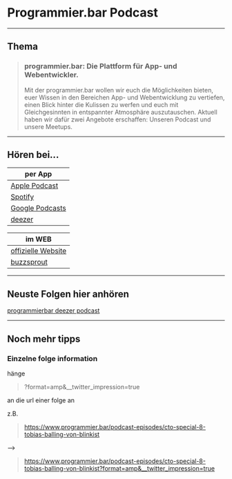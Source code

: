 # Programmier.bar Podcast

---

## Thema

>### programmier.bar: Die Plattform für App- und Webentwickler.
>Mit der programmier.bar wollen wir euch die Möglichkeiten bieten, euer Wissen in den Bereichen App- und Webentwicklung zu vertiefen, einen Blick hinter die Kulissen zu werfen und euch mit Gleichgesinnten in entspannter Atmosphäre auszutauschen. Aktuell haben wir dafür zwei Angebote erschaffen: Unseren Podcast und unsere Meetups. 

---

## Hören bei...

|per App|
|--------|
| [Apple Podcast](https://podcasts.apple.com/us/podcast/mobilfunk-der-mobile-development-podcast/id1371409964?mt=2&uo=4)|
| [Spotify](https://open.spotify.com/show/0ik0sXv9paTQCeThcOLCCJ)|
| [Google Podcasts](https://podcasts.google.com/?feed=aHR0cHM6Ly9mZWVkcy5idXp6c3Byb3V0LmNvbS8xNzYyMzkucnNz)|
| [deezer](https://www.deezer.com/show/1358472)|

|im WEB|
|-|
| [offizielle Website](https://www.programmier.bar/podcast)|
| [buzzsprout](https://programmierbar.buzzsprout.com)|


---

## Neuste Folgen hier anhören

[programmierbar deezer podcast](https://widget.deezer.com/widget/light/show/1358472 ':include :type=iframe width=100% height=455')


---

## Noch mehr tipps

### Einzelne folge information

hänge
> ?format=amp&__twitter_impression=true

an die url einer folge an

z.B.

> https://www.programmier.bar/podcast-episodes/cto-special-8-tobias-balling-von-blinkist

-->

>https://www.programmier.bar/podcast-episodes/cto-special-8-tobias-balling-von-blinkist?format=amp&__twitter_impression=true
